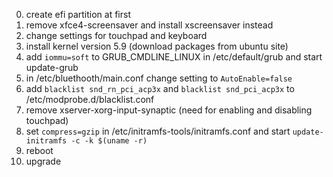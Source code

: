 0. create efi partition at first
1. remove xfce4-screensaver and install xscreensaver instead
2. change settings for touchpad and keyboard
3. install kernel version 5.9 (download packages from ubuntu site)
4. add `iommu=soft` to GRUB_CMDLINE_LINUX in /etc/default/grub and start
update-grub
5. in /etc/bluethooth/main.conf change setting to `AutoEnable=false`
6. add `blacklist snd_rn_pci_acp3x` and `blacklist snd_pci_acp3x`
to /etc/modprobe.d/blacklist.conf
7. remove xserver-xorg-input-synaptic (need for enabling and disabling touchpad)
8. set `compress=gzip` in /etc/initramfs-tools/initramfs.conf and start
`update-initramfs -c -k $(uname -r)`
9. reboot
10. upgrade
